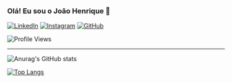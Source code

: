 ### Olá! Eu sou o João Henrique 🫡

[![LinkedIn](https://img.shields.io/badge/LinkedIn-0077B5?style=for-the-badge&logo=linkedin&logoColor=white)](https://www.linkedin.com/in/jo%C3%A3o-henrique-marques-gabriel-04b91a239)
[![Instagram](https://img.shields.io/badge/Instagram-E4405F?style=for-the-badge&logo=instagram&logoColor=white)](https://www.instagram.com/jh.11x/)
[![GitHub](https://img.shields.io/badge/GitHub-000000?style=for-the-badge&logo=github&logoColor=white)](https://github.com/joaoh11x)

![Profile Views](https://komarev.com/ghpvc/?username=joaoh11x&color=blue&style=for-the-badge)

---

![Anurag's GitHub stats](https://github-readme-stats.vercel.app/api?username=joaoh11x&show_icons=true&theme=dracula)

[![Top Langs](https://github-readme-stats.vercel.app/api/top-langs/?username=joaoh11x&layout=compact&theme=dracula)](https://github.com/anuraghazra/github-readme-stats)
